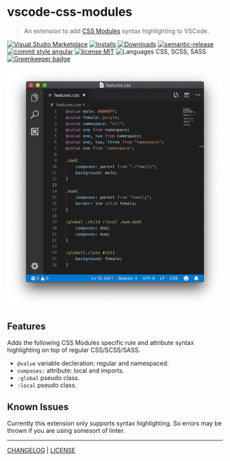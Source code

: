 # vscode-css-modules

> An extension to add [CSS Modules](https://github.com/css-modules/css-modules) syntax highlighting to VSCode.

[![Visual Studio Marketplace][vscode-badge]][vscode-link]
[![Installs][installs-badge]][installs-link]
[![Downloads][downloads-badge]][downloads-link]
[![semantic-release][semantic-release-badge]][semantic-release-link]
[![commit style angular][commit-style-badge]][commit-style-link]
[![license MIT][license-badge]][license-link]
![Languages CSS, SCSS, SASS][languages-badge]
[![Greenkeeper badge][dependabot-badge]][dependabot-link]


![VSCode Window showing the plugin in action](/highlighting.png)

## Features
Adds the following CSS Modules specific rule and attribute syntax highlighting on top of regular CSS/SCSS/SASS.
* `@value` variable decleration: regular and namespaced.
* `composes:` attribute: local and imports.
* `:global` pseudo class.
* `:local` pseudo class.

## Known Issues
Currently this extension only supports syntax highlighting. So errors may be thrown if you are using somesort of linter.

---
[CHANGELOG](/CHANGELOG.md) | [LICENSE](/LICENSE)

[vscode-badge]: https://flat.badgen.net/vs-marketplace/v/andrewleedham.vscode-css-modules?color=cyan
[vscode-link]: https://marketplace.visualstudio.com/items?itemName=andrewleedham.vscode-css-modules
[installs-badge]: https://flat.badgen.net/vs-marketplace/i/andrewleedham.vscode-css-modules?color=blue
[installs-link]: https://marketplace.visualstudio.com/items?itemName=andrewleedham.vscode-css-modules
[downloads-badge]: https://flat.badgen.net/vs-marketplace/d/andrewleedham.vscode-css-modules?color=purple
[downloads-link]: https://marketplace.visualstudio.com/items?itemName=andrewleedham.vscode-css-modules
[semantic-release-badge]: https://flat.badgen.net/badge/%20%20%F0%9F%93%A6%F0%9F%9A%80/semantic%20release/e10079
[semantic-release-link]: https://github.com/semantic-release/semantic-release
[commit-style-badge]: https://flat.badgen.net/badge/commit%20style/angular/red
[commit-style-link]: https://github.com/angular/angular.js/blob/master/DEVELOPERS.md#-git-commit-guidelines
[license-badge]: https://flat.badgen.net/badge/license/MIT/orange
[license-link]: ./LICENSE
[languages-badge]: https://flat.badgen.net/badge/languages/css,scss,sass/yellow?list=1
[dependabot-badge]: https://api.dependabot.com/badges/status?host=github&repo=AndrewLeedham/vscode-css-modules
[dependabot-link]: https://dependabot.com
